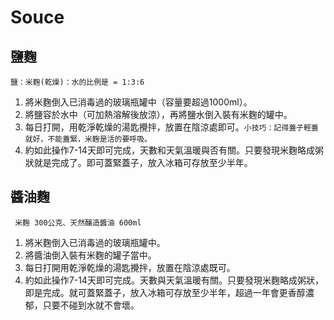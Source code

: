 # Souce

## 鹽麴 
    鹽：米麴(乾燥)：水的比例是 = 1:3:6
 1. 將米麴倒入已消毒過的玻璃瓶罐中（容量要超過1000ml）。
 2. 將鹽容於水中（可加熱溶解後放涼），再將鹽水倒入裝有米麴的罐中。
 3. 每日打開，用乾淨乾燥的湯匙攪拌，放置在陰涼處即可。``小技巧：記得蓋子輕蓋就好，不能蓋緊，米麴是活的要呼吸。``
 4. 約如此操作7-14天即可完成，天數和天氣溫暖與否有關。只要發現米麴略成粥狀就是完成了。即可蓋緊蓋子，放入冰箱可存放至少半年。

## 醬油麴
     米麴 300公克、天然釀造醬油 600ml
1. 將米麴倒入已消毒過的玻璃瓶罐中。
2. 將醬油倒入裝有米麴的罐子當中。
3. 每日打開用乾淨乾燥的湯匙攪拌，放置在陰涼處既可。
4. 約如此操作7-14天即可完成。天數與天氣溫暖有關。只要發現米麴略成粥狀，即是完成。就可蓋緊蓋子，放入冰箱可存放至少半年，超過一年會更香醇濃郁，只要不碰到水就不會壞。

